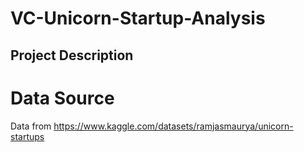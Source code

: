 # VC-Unicorn-Startup-Analysis

## Project Description


# Data Source
Data from https://www.kaggle.com/datasets/ramjasmaurya/unicorn-startups
